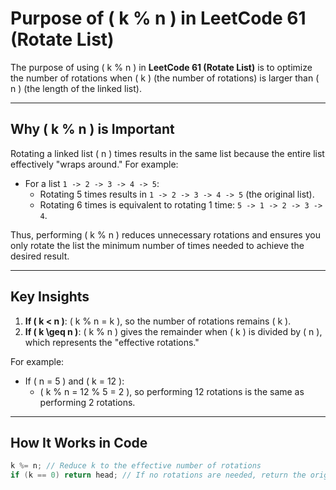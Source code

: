 # Purpose of \( k \% n \) in LeetCode 61 (Rotate List)

The purpose of using \( k \% n \) in **LeetCode 61 (Rotate List)** is to optimize the number of rotations when \( k \) (the number of rotations) is larger than \( n \) (the length of the linked list).

---

## Why \( k \% n \) is Important

Rotating a linked list \( n \) times results in the same list because the entire list effectively "wraps around." For example:

- For a list `1 -> 2 -> 3 -> 4 -> 5`:
  - Rotating 5 times results in `1 -> 2 -> 3 -> 4 -> 5` (the original list).
  - Rotating 6 times is equivalent to rotating 1 time: `5 -> 1 -> 2 -> 3 -> 4`.

Thus, performing \( k \% n \) reduces unnecessary rotations and ensures you only rotate the list the minimum number of times needed to achieve the desired result.

---

## Key Insights
1. **If \( k < n \)**: \( k \% n = k \), so the number of rotations remains \( k \).
2. **If \( k \geq n \)**: \( k \% n \) gives the remainder when \( k \) is divided by \( n \), which represents the "effective rotations."

For example:
- If \( n = 5 \) and \( k = 12 \):
  - \( k \% n = 12 \% 5 = 2 \), so performing 12 rotations is the same as performing 2 rotations.

---

## How It Works in Code
```cpp
k %= n; // Reduce k to the effective number of rotations
if (k == 0) return head; // If no rotations are needed, return the original list
